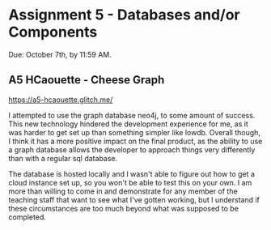 Assignment 5 - Databases and/or Components
===

Due: October 7th, by 11:59 AM.

## A5 HCaouette - Cheese Graph

https://a5-hcaouette.glitch.me/

I attempted to use the graph database neo4j, to some amount of success. This new technology hindered the development experience for me, as it was harder to get set up than something simpler like lowdb. Overall though, I think it has a more positive impact on the final product, as the ability to use a graph database allows the developer to approach things very differently than with a regular sql database.

The database is hosted locally and I wasn't able to figure out how to get a cloud instance set up, so  you won't be able to test this on your own. I am more than willing to come in and demonstrate for any member of the teaching staff that want to see what I've gotten working, but I understand if these circumstances are too much beyond what was supposed to be completed.
